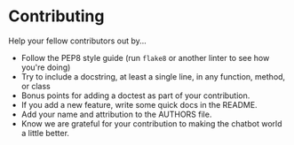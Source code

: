 # Contributing

Help your fellow contributors out by...

- Follow the PEP8 style guide (run `flake8` or another linter to see how you're doing)
- Try to include a docstring, at least a single line, in any function, method, or class
- Bonus points for adding a doctest as part of your contribution.
- If you add a new feature, write some quick docs in the README.
- Add your name and attribution to the AUTHORS file.
- Know we are grateful for your contribution to making the chatbot world a little better.
